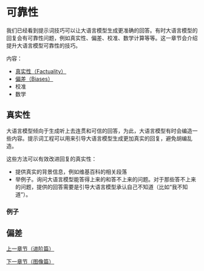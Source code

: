 # 可靠性

我们已经看到提示词技巧可以让大语言模型生成更准确的回答。有时大语言模型的回复会有可靠性问题，例如真实性、偏差、校准、数学计算等等。这一章节会介绍提升大语言模型可靠性的技巧。

内容：
- [真实性（Factuality）]()
- [偏差（Biases）]()
- 校准
- 数学

## 真实性

大语言模型倾向于生成听上去连贯和可信的回答，为此，大语言模型有时会编造一些内容。提示词工程可以用来引导大语言模型生成更加真实的回复，避免胡编乱造。

这些方法可以有效改进回复的真实性：
- 提供真实的背景信息，例如维基百科的相关段落
- 举例子。询问大语言模型能答得上来的和答不上来的问题。对于那些答不上来的问题，提供的回答需要是引导大语言模型承认自己不知道（比如“我不知道”）。

### 例子

## 偏差

[上一章节（进阶篇）](prompting-advanced-techniques.md)

[下一章节（图像篇）](prompting-image-prompting.md)
